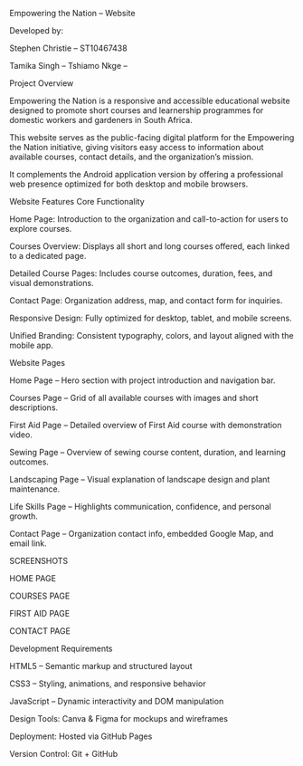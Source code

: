 Empowering the Nation – Website

Developed by:

Stephen Christie – ST10467438

Tamika Singh –
Tshiamo Nkge – 

Project Overview

Empowering the Nation is a responsive and accessible educational website designed to promote short courses and learnership programmes for domestic workers and gardeners in South Africa.

This website serves as the public-facing digital platform for the Empowering the Nation initiative, giving visitors easy access to information about available courses, contact details, and the organization’s mission.

It complements the Android application version by offering a professional web presence optimized for both desktop and mobile browsers.

Website Features
Core Functionality

Home Page: Introduction to the organization and call-to-action for users to explore courses.

Courses Overview: Displays all short and long courses offered, each linked to a dedicated page.

Detailed Course Pages: Includes course outcomes, duration, fees, and visual demonstrations.

Contact Page: Organization address, map, and contact form for inquiries.

Responsive Design: Fully optimized for desktop, tablet, and mobile screens.

Unified Branding: Consistent typography, colors, and layout aligned with the mobile app.

Website Pages

Home Page – Hero section with project introduction and navigation bar.

Courses Page – Grid of all available courses with images and short descriptions.

First Aid Page – Detailed overview of First Aid course with demonstration video.

Sewing Page – Overview of sewing course content, duration, and learning outcomes.

Landscaping Page – Visual explanation of landscape design and plant maintenance.

Life Skills Page – Highlights communication, confidence, and personal growth.

Contact Page – Organization contact info, embedded Google Map, and email link.

SCREENSHOTS

HOME PAGE


COURSES PAGE


FIRST AID PAGE


CONTACT PAGE


Development Requirements

HTML5 – Semantic markup and structured layout

CSS3 – Styling, animations, and responsive behavior

JavaScript – Dynamic interactivity and DOM manipulation

Design Tools: Canva & Figma for mockups and wireframes

Deployment: Hosted via GitHub Pages

Version Control: Git + GitHub
